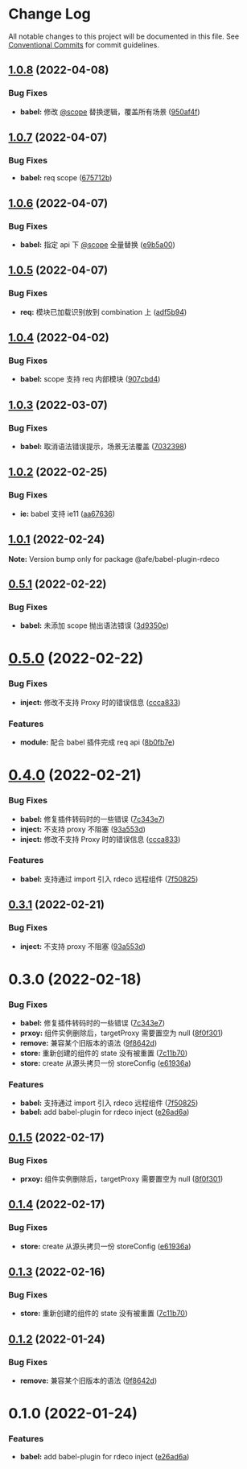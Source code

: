 # Change Log

All notable changes to this project will be documented in this file.
See [Conventional Commits](https://conventionalcommits.org) for commit guidelines.

## [1.0.8](https://github.com/kinop112365362/rdeco/compare/@afe/babel-plugin-rdeco@1.0.7...@afe/babel-plugin-rdeco@1.0.8) (2022-04-08)


### Bug Fixes

* **babel:** 修改 [@scope](https://github.com/scope) 替换逻辑，覆盖所有场景 ([950af4f](https://github.com/kinop112365362/rdeco/commit/950af4fab00dd3c298d3710d9fd7a088913b5161))





## [1.0.7](https://github.com/kinop112365362/rdeco/compare/@afe/babel-plugin-rdeco@1.0.6...@afe/babel-plugin-rdeco@1.0.7) (2022-04-07)


### Bug Fixes

* **babel:** req scope ([675712b](https://github.com/kinop112365362/rdeco/commit/675712b602555759ee8d7f308c853e99ebd4ea97))





## [1.0.6](https://github.com/kinop112365362/rdeco/compare/@afe/babel-plugin-rdeco@1.0.5...@afe/babel-plugin-rdeco@1.0.6) (2022-04-07)


### Bug Fixes

* **babel:** 指定 api 下 [@scope](https://github.com/scope) 全量替换 ([e9b5a00](https://github.com/kinop112365362/rdeco/commit/e9b5a0062c84f8e2e937a2fa047c1763b2cb021c))





## [1.0.5](https://github.com/kinop112365362/rdeco/compare/@afe/babel-plugin-rdeco@1.0.4...@afe/babel-plugin-rdeco@1.0.5) (2022-04-07)


### Bug Fixes

* **req:** 模块已加载识别放到 combination 上 ([adf5b94](https://github.com/kinop112365362/rdeco/commit/adf5b94ddc1c21ab15398e24ef829fd568406d98))





## [1.0.4](https://github.com/kinop112365362/rdeco/compare/@afe/babel-plugin-rdeco@1.0.3...@afe/babel-plugin-rdeco@1.0.4) (2022-04-02)


### Bug Fixes

* **babel:** scope 支持 req 内部模块 ([907cbd4](https://github.com/kinop112365362/rdeco/commit/907cbd462fe4bb2206c0384bd842d7ff59a87cb3))





## [1.0.3](https://github.com/kinop112365362/rdeco/compare/@afe/babel-plugin-rdeco@1.0.2...@afe/babel-plugin-rdeco@1.0.3) (2022-03-07)


### Bug Fixes

* **babel:** 取消语法错误提示，场景无法覆盖 ([7032398](https://github.com/kinop112365362/rdeco/commit/7032398794644e329f9778bdd0f8e83f8653a5b1))





## [1.0.2](https://github.com/kinop112365362/rdeco/compare/@afe/babel-plugin-rdeco@1.0.1...@afe/babel-plugin-rdeco@1.0.2) (2022-02-25)


### Bug Fixes

* **ie:** babel 支持 ie11 ([aa67636](https://github.com/kinop112365362/rdeco/commit/aa676365ed0f0d43d3aaa24918d33d3d5d1047c2))





## [1.0.1](https://github.com/kinop112365362/rdeco/compare/@afe/babel-plugin-rdeco@0.5.1...@afe/babel-plugin-rdeco@1.0.1) (2022-02-24)

**Note:** Version bump only for package @afe/babel-plugin-rdeco





## [0.5.1](https://github.com/kinop112365362/rdeco/compare/@afe/babel-plugin-rdeco@0.5.0...@afe/babel-plugin-rdeco@0.5.1) (2022-02-22)


### Bug Fixes

* **babel:** 未添加 scope 抛出语法错误 ([3d9350e](https://github.com/kinop112365362/rdeco/commit/3d9350e4f6294532cc92ea2ed900ac150d793600))





# [0.5.0](https://github.com/kinop112365362/rdeco/compare/@afe/babel-plugin-rdeco@0.3.1...@afe/babel-plugin-rdeco@0.5.0) (2022-02-22)


### Bug Fixes

* **inject:** 修改不支持 Proxy 时的错误信息 ([ccca833](https://github.com/kinop112365362/rdeco/commit/ccca8335e98ab5756f3ffe90273b2440dfa6f53e))


### Features

* **module:** 配合 babel 插件完成 req  api ([8b0fb7e](https://github.com/kinop112365362/rdeco/commit/8b0fb7e318c5336d89b577f0746d67d7f9cadb64))





# [0.4.0](https://github.com/kinop112365362/rdeco/compare/babel-plugin-rdeco@0.1.5...babel-plugin-rdeco@0.4.0) (2022-02-21)


### Bug Fixes

* **babel:** 修复插件转码时的一些错误 ([7c343e7](https://github.com/kinop112365362/rdeco/commit/7c343e7fe098937e30e2795fee205db96266922b))
* **inject:** 不支持 proxy 不阻塞 ([93a553d](https://github.com/kinop112365362/rdeco/commit/93a553ddffe9e6eef547b6ec8b3957311ac1a649))
* **inject:** 修改不支持 Proxy 时的错误信息 ([ccca833](https://github.com/kinop112365362/rdeco/commit/ccca8335e98ab5756f3ffe90273b2440dfa6f53e))


### Features

* **babel:** 支持通过 import 引入 rdeco 远程组件 ([7f50825](https://github.com/kinop112365362/rdeco/commit/7f50825d41bef4acf9823b7b0c8e39b255d1cb60))





## [0.3.1](https://github.com/kinop112365362/rdeco/compare/@afe/babel-plugin-rdeco@0.3.0...@afe/babel-plugin-rdeco@0.3.1) (2022-02-21)


### Bug Fixes

* **inject:** 不支持 proxy 不阻塞 ([93a553d](https://github.com/kinop112365362/rdeco/commit/93a553ddffe9e6eef547b6ec8b3957311ac1a649))





# 0.3.0 (2022-02-18)


### Bug Fixes

* **babel:** 修复插件转码时的一些错误 ([7c343e7](https://github.com/kinop112365362/rdeco/commit/7c343e7fe098937e30e2795fee205db96266922b))
* **prxoy:** 组件实例删除后，targetProxy 需要置空为 null ([8f0f301](https://github.com/kinop112365362/rdeco/commit/8f0f301e6bd8a4ee79061308d441a4ff848f86e9))
* **remove:** 兼容某个旧版本的语法 ([9f8642d](https://github.com/kinop112365362/rdeco/commit/9f8642d0322546c1d03758e8cc346149133d777b))
* **store:** 重新创建的组件的 state 没有被重置 ([7c11b70](https://github.com/kinop112365362/rdeco/commit/7c11b701c2bfd41dc57d05e8b559e07be2e01908))
* **store:** create 从源头拷贝一份 storeConfig ([e61936a](https://github.com/kinop112365362/rdeco/commit/e61936a140b8c254b26f3ba78a406012c0e8d3a1))


### Features

* **babel:** 支持通过 import 引入 rdeco 远程组件 ([7f50825](https://github.com/kinop112365362/rdeco/commit/7f50825d41bef4acf9823b7b0c8e39b255d1cb60))
* **babel:** add babel-plugin for rdeco inject ([e26ad6a](https://github.com/kinop112365362/rdeco/commit/e26ad6a9b9cebd8f570e1bd641eeb5765fd4e26d))





## [0.1.5](https://github.com/kinop112365362/rdeco/compare/babel-plugin-rdeco@0.1.4...babel-plugin-rdeco@0.1.5) (2022-02-17)


### Bug Fixes

* **prxoy:** 组件实例删除后，targetProxy 需要置空为 null ([8f0f301](https://github.com/kinop112365362/rdeco/commit/8f0f301e6bd8a4ee79061308d441a4ff848f86e9))





## [0.1.4](https://github.com/kinop112365362/rdeco/compare/babel-plugin-rdeco@0.1.3...babel-plugin-rdeco@0.1.4) (2022-02-17)


### Bug Fixes

* **store:** create 从源头拷贝一份 storeConfig ([e61936a](https://github.com/kinop112365362/rdeco/commit/e61936a140b8c254b26f3ba78a406012c0e8d3a1))





## [0.1.3](https://github.com/kinop112365362/rdeco/compare/babel-plugin-rdeco@0.1.2...babel-plugin-rdeco@0.1.3) (2022-02-16)


### Bug Fixes

* **store:** 重新创建的组件的 state 没有被重置 ([7c11b70](https://github.com/kinop112365362/rdeco/commit/7c11b701c2bfd41dc57d05e8b559e07be2e01908))





## [0.1.2](https://github.com/kinop112365362/rdeco/compare/babel-plugin-rdeco@0.1.0...babel-plugin-rdeco@0.1.2) (2022-01-24)


### Bug Fixes

* **remove:** 兼容某个旧版本的语法 ([9f8642d](https://github.com/kinop112365362/rdeco/commit/9f8642d0322546c1d03758e8cc346149133d777b))





# 0.1.0 (2022-01-24)


### Features

* **babel:** add babel-plugin for rdeco inject ([e26ad6a](https://github.com/kinop112365362/rdeco/commit/e26ad6a9b9cebd8f570e1bd641eeb5765fd4e26d))
